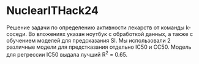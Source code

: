 # NuclearITHack24
Решение задачи по определению активности лекарств от команды k-соседи. 
Во вложениях указан ноутбук с обработкой данных, а также с обучением моделей для предсказания SI. Мы использовали 2 различные модели для предстказания отдельно IC50 и CC50. 
Модель для регрессии IC50 выдала лучший R$^{2}$ = 0.65.
